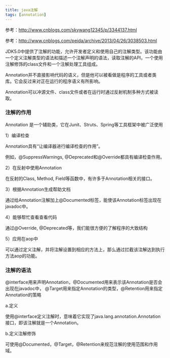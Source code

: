 ```yaml
---
title: java注解
tags: [annotation]
---
```


参考：http://www.cnblogs.com/skywang12345/p/3344137.html

参考：http://www.cnblogs.com/peida/archive/2013/04/26/3038503.html

JDK5.0中提供了注解的功能，允许开发者定义和使用自己的注解类型。该功能由一个定义注解类型的语法和描述一个注解声明的语法，读取注解的API，一个使用注解修饰的class文件和一个注解处理工具组成。

Annotation并不直接影响代码的语义，但是他可以被看做是程序的工具或者类库。它会反过来对正在运行的程序语义有所影响。

Annotation可以冲源文件、class文件或者在运行时通过反射机制多种方式被读取。

### 注解的作用

Annotation 是一个辅助类，它在Junit、Struts、Spring等工具框架中被广泛使用

1）编译检查

Annotation具有“让编译器进行编译检查的作用”。

例如，@SuppressWarnings, @Deprecated和@Override都具有编译检查作用。

2）在反射中使用Annotation

在反射的Class, Method, Field等函数中，有许多于Annotation相关的接口。

3）根据Annotation生成帮助文档

通过给Annotation注解加上@Documented标签，能使该Annotation标签出现在javadoc中。

4）能够帮忙查看查看代码

通过@Override, @Deprecated等，我们能很方便的了解程序的大致结构

5）应用在aop中

可以通过定义注解，并将注解设置到相应的方法上，那么通过拦截该注解达到执行方法aop的功能。

### 注解的语法

@interface用来声明Annotation，@Documented用来表示该Annotation是否会出现在javadoc中， @Target用来指定Annotation的类型，@Retention用来指定Annotation的策略

a.定义

使用@interface定义注解时，意味着它实现了java.lang.annotation.Annotation接口，即该注解就是一个Annotation。

b.定义注解修饰

可使用@Documented，@Target，@Retention来规范注解的使用范围和作用域。

